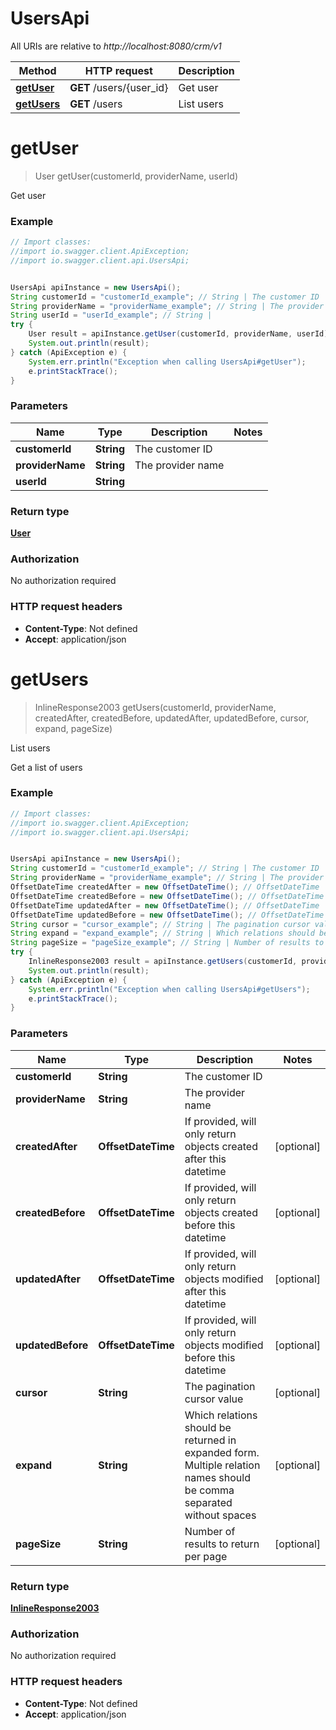 # UsersApi

All URIs are relative to *http://localhost:8080/crm/v1*

Method | HTTP request | Description
------------- | ------------- | -------------
[**getUser**](UsersApi.md#getUser) | **GET** /users/{user_id} | Get user
[**getUsers**](UsersApi.md#getUsers) | **GET** /users | List users

<a name="getUser"></a>
# **getUser**
> User getUser(customerId, providerName, userId)

Get user

### Example
```java
// Import classes:
//import io.swagger.client.ApiException;
//import io.swagger.client.api.UsersApi;


UsersApi apiInstance = new UsersApi();
String customerId = "customerId_example"; // String | The customer ID
String providerName = "providerName_example"; // String | The provider name
String userId = "userId_example"; // String | 
try {
    User result = apiInstance.getUser(customerId, providerName, userId);
    System.out.println(result);
} catch (ApiException e) {
    System.err.println("Exception when calling UsersApi#getUser");
    e.printStackTrace();
}
```

### Parameters

Name | Type | Description  | Notes
------------- | ------------- | ------------- | -------------
 **customerId** | **String**| The customer ID |
 **providerName** | **String**| The provider name |
 **userId** | **String**|  |

### Return type

[**User**](User.md)

### Authorization

No authorization required

### HTTP request headers

 - **Content-Type**: Not defined
 - **Accept**: application/json

<a name="getUsers"></a>
# **getUsers**
> InlineResponse2003 getUsers(customerId, providerName, createdAfter, createdBefore, updatedAfter, updatedBefore, cursor, expand, pageSize)

List users

Get a list of users

### Example
```java
// Import classes:
//import io.swagger.client.ApiException;
//import io.swagger.client.api.UsersApi;


UsersApi apiInstance = new UsersApi();
String customerId = "customerId_example"; // String | The customer ID
String providerName = "providerName_example"; // String | The provider name
OffsetDateTime createdAfter = new OffsetDateTime(); // OffsetDateTime | If provided, will only return objects created after this datetime
OffsetDateTime createdBefore = new OffsetDateTime(); // OffsetDateTime | If provided, will only return objects created before this datetime
OffsetDateTime updatedAfter = new OffsetDateTime(); // OffsetDateTime | If provided, will only return objects modified after this datetime
OffsetDateTime updatedBefore = new OffsetDateTime(); // OffsetDateTime | If provided, will only return objects modified before this datetime
String cursor = "cursor_example"; // String | The pagination cursor value
String expand = "expand_example"; // String | Which relations should be returned in expanded form. Multiple relation names should be comma separated without spaces
String pageSize = "pageSize_example"; // String | Number of results to return per page
try {
    InlineResponse2003 result = apiInstance.getUsers(customerId, providerName, createdAfter, createdBefore, updatedAfter, updatedBefore, cursor, expand, pageSize);
    System.out.println(result);
} catch (ApiException e) {
    System.err.println("Exception when calling UsersApi#getUsers");
    e.printStackTrace();
}
```

### Parameters

Name | Type | Description  | Notes
------------- | ------------- | ------------- | -------------
 **customerId** | **String**| The customer ID |
 **providerName** | **String**| The provider name |
 **createdAfter** | **OffsetDateTime**| If provided, will only return objects created after this datetime | [optional]
 **createdBefore** | **OffsetDateTime**| If provided, will only return objects created before this datetime | [optional]
 **updatedAfter** | **OffsetDateTime**| If provided, will only return objects modified after this datetime | [optional]
 **updatedBefore** | **OffsetDateTime**| If provided, will only return objects modified before this datetime | [optional]
 **cursor** | **String**| The pagination cursor value | [optional]
 **expand** | **String**| Which relations should be returned in expanded form. Multiple relation names should be comma separated without spaces | [optional]
 **pageSize** | **String**| Number of results to return per page | [optional]

### Return type

[**InlineResponse2003**](InlineResponse2003.md)

### Authorization

No authorization required

### HTTP request headers

 - **Content-Type**: Not defined
 - **Accept**: application/json

